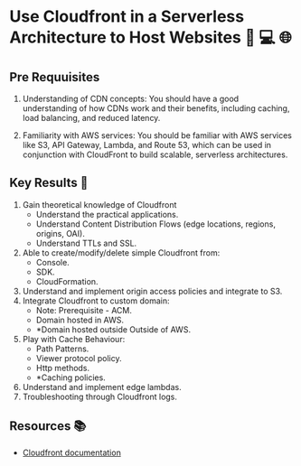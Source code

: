 # Use Cloudfront in a Serverless Architecture to Host Websites 🔗 💻 🌐

## Pre Requuisites 

1. Understanding of CDN concepts: You should have a good understanding of how CDNs work and their benefits, including caching, load balancing, and reduced latency.

2. Familiarity with AWS services: You should be familiar with AWS services like S3, API Gateway, Lambda, and Route 53, which can be used in conjunction with CloudFront to build scalable, serverless architectures.

## Key Results 🎯

1. Gain theoretical knowledge of Cloudfront
    - Understand the practical applications.
    - Understand Content Distribution Flows (edge locations, regions, origins, OAI).
    - Understand TTLs and SSL.
2. Able to create/modify/delete simple Cloudfront from:
    - Console.
    - SDK.
    - CloudFormation.
3. Understand and implement origin access policies and integrate to S3.
4. Integrate Cloudfront to custom domain:
    - Note: Prerequisite - ACM.
    - Domain hosted in AWS.
    - *Domain hosted outside Outside of AWS.
5. Play with Cache Behaviour:
    - Path Patterns.
    - Viewer protocol policy.
    - Http methods.
    - *Caching policies.
6. Understand and implement edge lambdas.
7. Troubleshooting through Cloudfront logs.


## Resources 📚

- [Cloudfront documentation](https://docs.aws.amazon.com/cloudfront/index.html)
